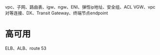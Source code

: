 vpc、子网、路由表、igw、ngw、ENI、弹性ip地址、安全组、ACL
VGW、vpc对等连接、DX、Transit Gateway、终端节点endpoint

# 高可用
ELB、ALB、route 53